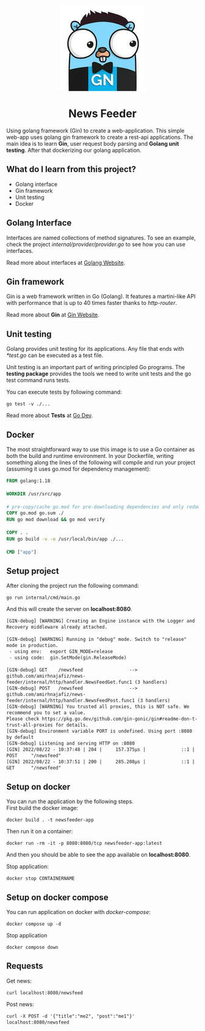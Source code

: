 <p align="center">
 <img src="assets/gn.jpeg" alt="logo" />
</p>

<h1 align="center">
News Feeder
</h1>

Using golang framework (Gin) to create a web-application. This simple web-app uses golang gin framework to create a rest-api
applications. The main idea is to learn **Gin**, user request body parsing and **Golang unit testing**. After that dockerizing
our golang application.

## What do I learn from this project?
- Golang interface
- Gin framework
- Unit testing
- Docker

## Golang Interface
Interfaces are named collections of method signatures. To see an example, check the project _internal/provider/provider.go_
to see how you can use interfaces.

Read more about interfaces at [Golang Website](https://gobyexample.com/interfaces).

## Gin framework
Gin is a web framework written in Go (Golang). 
It features a martini-like API with performance 
that is up to 40 times faster thanks to _http-router_.

Read more about **Gin** at [Gin Website](https://gin-gonic.com/).

## Unit testing
Golang provides unit testing for its applications. Any file that ends with
_*test.go_ can be executed as a test file.


Unit testing is an important part of writing
principled Go programs. 
The **testing package** provides the tools we 
need to write unit tests and the go test 
command runs tests.

You can execute tests by following command:
```shell
go test -v ./...
```

Read more about **Tests** at [Go Dev](https://go.dev/doc/tutorial/add-a-test).

## Docker
The most straightforward way to use this 
image is to use a Go container as both the build 
and runtime environment. 
In your Dockerfile, writing something along 
the lines of the following will compile and run 
your project (assuming it uses go.mod for 
dependency management):
```Dockerfile
FROM golang:1.18

WORKDIR /usr/src/app

# pre-copy/cache go.mod for pre-downloading dependencies and only redownloading them in subsequent builds if they change
COPY go.mod go.sum ./
RUN go mod download && go mod verify

COPY . .
RUN go build -v -o /usr/local/bin/app ./...

CMD ["app"]
```

## Setup project
After cloning the project run the following command:
```shell
go run internal/cmd/main.go
```

And this will create the server on **localhost:8080**.
```shell
[GIN-debug] [WARNING] Creating an Engine instance with the Logger and Recovery middleware already attached.

[GIN-debug] [WARNING] Running in "debug" mode. Switch to "release" mode in production.
 - using env:   export GIN_MODE=release
 - using code:  gin.SetMode(gin.ReleaseMode)

[GIN-debug] GET    /newsfeed                 --> github.com/amirhnajafiz/news-feeder/internal/http/handler.NewsFeedGet.func1 (3 handlers)
[GIN-debug] POST   /newsfeed                 --> github.com/amirhnajafiz/news-feeder/internal/http/handler.NewsFeedPost.func1 (3 handlers)
[GIN-debug] [WARNING] You trusted all proxies, this is NOT safe. We recommend you to set a value.
Please check https://pkg.go.dev/github.com/gin-gonic/gin#readme-don-t-trust-all-proxies for details.
[GIN-debug] Environment variable PORT is undefined. Using port :8080 by default
[GIN-debug] Listening and serving HTTP on :8080
[GIN] 2022/08/22 - 10:37:48 | 204 |     157.375µs |             ::1 | POST     "/newsfeed"
[GIN] 2022/08/22 - 10:37:51 | 200 |     285.208µs |             ::1 | GET      "/newsfeed"
```

## Setup on docker
You can run the application by the following steps.<br />
First build the docker image:
```shell
docker build . -t newsfeeder-app
```

Then run it on a container:
```shell
docker run -rm -it -p 8080:8080/tcp newsfeeder-app:latest
```

And then you should be able to see the app available on **localhost:8080**.

Stop application:
```shell
docker stop CONTAINERNAME
```

## Setup on docker compose
You can run application on docker with _docker-compose_:
```shell
docker compose up -d
```

Stop application
```shell
docker compose down
```

## Requests
Get news:
```
curl localhost:8080/newsfeed
```

Post news:
```shell
curl -X POST -d '{"title":"me2", "post":"me1"}' localhost:8080/newsfeed
```

